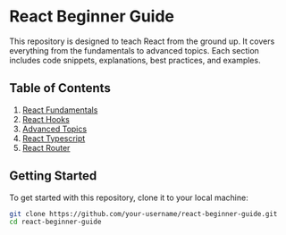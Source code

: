 # React Beginner Guide

This repository is designed to teach React from the ground up. It covers everything from the fundamentals to advanced topics. Each section includes code snippets, explanations, best practices, and examples.

## Table of Contents

1. [React Fundamentals](./01-react-fundamentals/README.md)
2. [React Hooks](./02-react-hooks/README.md)
3. [Advanced Topics](./03-advances-topics/README.md)
4. [React Typescript](./04-react-typescript/README.md)
5. [React Router](./05-react-router//README.md)

## Getting Started

To get started with this repository, clone it to your local machine:

```bash
git clone https://github.com/your-username/react-beginner-guide.git
cd react-beginner-guide
